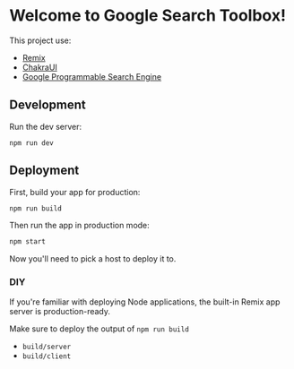 # Welcome to Google Search Toolbox!

This project use:
- [Remix](https://remix.run/docs)
- [ChakraUI](https://v2.chakra-ui.com/getting-started)
- [Google Programmable Search Engine](https://developers.google.com/custom-search/v1/overview?hl=pt-br)

## Development

Run the dev server:

```shellscript
npm run dev
```

## Deployment

First, build your app for production:

```sh
npm run build
```

Then run the app in production mode:

```sh
npm start
```

Now you'll need to pick a host to deploy it to.

### DIY

If you're familiar with deploying Node applications, the built-in Remix app server is production-ready.

Make sure to deploy the output of `npm run build`

- `build/server`
- `build/client`
